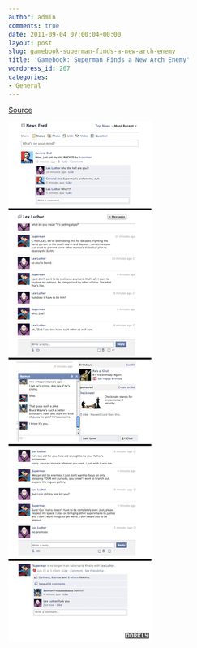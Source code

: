 ```yaml
---
author: admin
comments: true
date: 2011-09-04 07:00:04+00:00
layout: post
slug: gamebook-superman-finds-a-new-arch-enemy
title: 'Gamebook: Superman Finds a New Arch Enemy'
wordpress_id: 207
categories:
- General
---
```






[Source](http://www.dorkly.com/article/20671/gamebook-superman-finds-a-new-arch-enemy)

[![](/public/uploads/2011/09/superman_gamebook_humor.jpg)](/public/uploads/2011/09/superman_gamebook_humor.jpg)
